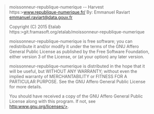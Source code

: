 > moissonneur-republique-numerique -- Harvest https:>www.republique-numerique.fr/
> By: Emmanuel Raviart <emmanuel.raviart@data.gouv.fr>
>
> Copyright (C) 2015 Etalab
> https:>git.framasoft.org/etalab/moissonneur-republique-numerique
>
> moissonneur-republique-numerique is free software; you can redistribute it and/or modify
> it under the terms of the GNU Affero General Public License as
> published by the Free Software Foundation, either version 3 of the
> License, or (at your option) any later version.
>
> moissonneur-republique-numerique is distributed in the hope that it will be useful,
> but WITHOUT ANY WARRANTY; without even the implied warranty of
> MERCHANTABILITY or FITNESS FOR A PARTICULAR PURPOSE.  See the
> GNU Affero General Public License for more details.
>
> You should have received a copy of the GNU Affero General Public License
> along with this program.  If not, see <http:>www.gnu.org/licenses/>.
